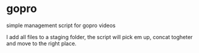 # gopro
simple management script for gopro videos

I add all files to a staging folder, the script will pick em up, concat togheter and move to the right place.
